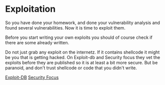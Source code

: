 # Exploitation

So you have done your homework, and done your vulnerability analysis and found several vulnerabilities. Now it is time to exploit them.

Before you start writing your own exploits you should of course check if there are some already written.

Do not just grab any exploit on the internetz. If it contains shellcode it might be you that is getting hacked. On Exploit-db and Security focus they vet the exploits before they are published so it is at least a bit more secure. But be paranoid, and don't trust shellcode or code that you didn't write.

[Exploit-DB](https://www.exploit-db.com) [Security Focus](http://www.securityfocus.com/)

